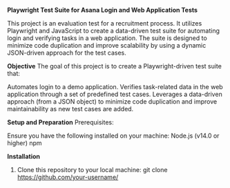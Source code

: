 **Playwright Test Suite for Asana Login and Web Application Tests**

This project is an evaluation test for a recruitment process. It utilizes Playwright and JavaScript to create a data-driven test suite for automating login and verifying tasks in a web application. The suite is designed to minimize code duplication and improve scalability by using a dynamic JSON-driven approach for the test cases.

**Objective**
The goal of this project is to create a Playwright-driven test suite that:

Automates login to a demo application.
Verifies task-related data in the web application through a set of predefined test cases.
Leverages a data-driven approach (from a JSON object) to minimize code duplication and improve maintainability as new test cases are added.

**Setup and Preparation**
Prerequisites:

Ensure you have the following installed on your machine:
  Node.js (v14.0 or higher)
  npm

**Installation**
1. Clone this repository to your local machine:
   git clone https://github.com/your-username/


